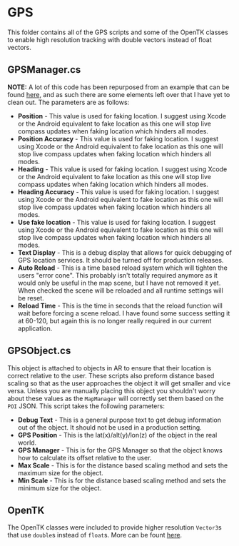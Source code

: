 # GPS
This folder contains all of the GPS scripts and some of the OpenTK classes to enable high resolution tracking with double vectors instead of float vectors.
## GPSManager.cs
**NOTE:** A lot of this code has been repurposed from an example that can be found [here](https://blog.anarks2.com/Geolocated-AR-In-Unity-ARFoundation/), and as such there are some elements left over that I have yet to clean out.
The parameters are as follows:
* **Position** - This value is used for faking location. I suggest using Xcode or the Android equivalent to fake location as this one will stop live compass updates when faking location which hinders all modes.
* **Position Accuracy** - This value is used for faking location. I suggest using Xcode or the Android equivalent to fake location as this one will stop live compass updates when faking location which hinders all modes.
* **Heading** - This value is used for faking location. I suggest using Xcode or the Android equivalent to fake location as this one will stop live compass updates when faking location which hinders all modes.
* **Heading Accuracy** - This value is used for faking location. I suggest using Xcode or the Android equivalent to fake location as this one will stop live compass updates when faking location which hinders all modes.
* **Use fake location** - This value is used for faking location. I suggest using Xcode or the Android equivalent to fake location as this one will stop live compass updates when faking location which hinders all modes.
* **Text Display** - This is a debug display that allows for quick debugging of GPS location services. It should be turned off for production releases.
* **Auto Reload** - This is a time based reload system which will tighten the users "error cone". This probably isn't totally required anymore as it would only be useful in the map scene, but I have not removed it yet. When checked the scene will be reloaded and all runtime settings will be reset.
* **Reload Time** - This is the time in seconds that the reload function will wait before forcing a scene reload. I have found some success setting it at 60-120, but again this is no longer really required in our current application.
## GPSObject.cs
This object is attached to objects in AR to ensure that their location is correct relative to the user. These scripts also preform distance based scaling so that as the user approaches the object it will get smaller and vice versa. Unless you are manually placing this object you shouldn't worry about these values as the ``MapManager`` will correctly set them based on the ``POI`` JSON. This script takes the following parameters:
* **Debug Text** - This is a general purpose text to get debug information out of the object. It should not be used in a production setting.
* **GPS Position** - This is the lat(x)/alt(y)/lon(z) of the object in the real world.
* **GPS Manager** - This is for the GPS Manager so that the object knows how to calculate its offset relative to the user.
* **Max Scale** - This is for the distance based scaling method and sets the maximum size for the object.
* **Min Scale** - This is for the distance based scaling method and sets the minimum size for the object.
## OpenTK
The OpenTK classes were included to provide higher resolution ``Vector3``s that use ``double``s instead of ``float``s. More can be fount [here](https://github.com/opentk/opentk).
